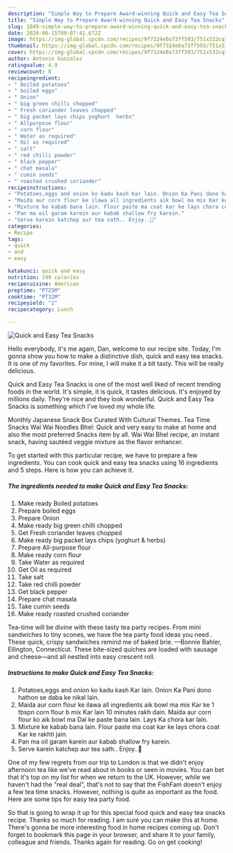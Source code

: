 ```yaml
---
description: "Simple Way to Prepare Award-winning Quick and Easy Tea Snacks"
title: "Simple Way to Prepare Award-winning Quick and Easy Tea Snacks"
slug: 1849-simple-way-to-prepare-award-winning-quick-and-easy-tea-snacks
date: 2020-06-15T09:07:41.672Z
image: https://img-global.cpcdn.com/recipes/9f7324e0a73ff593/751x532cq70/quick-and-easy-tea-snacks-recipe-main-photo.jpg
thumbnail: https://img-global.cpcdn.com/recipes/9f7324e0a73ff593/751x532cq70/quick-and-easy-tea-snacks-recipe-main-photo.jpg
cover: https://img-global.cpcdn.com/recipes/9f7324e0a73ff593/751x532cq70/quick-and-easy-tea-snacks-recipe-main-photo.jpg
author: Antonio Gonzalez
ratingvalue: 4.9
reviewcount: 8
recipeingredient:
- " Boiled potatoes"
- " boiled eggs"
- " Onion"
- " big green chilli chopped"
- " Fresh coriander leaves chopped"
- " big packet lays chips yoghurt  herbs"
- " Allpurpose flour"
- " corn flour"
- " Water as required"
- " Oil as required"
- " salt"
- " red chilli powder"
- " black pepper"
- " chat masala"
- " cumin seeds"
- " roasted crushed coriander"
recipeinstructions:
- "Potatoes,eggs and onion ko kadu kash Kar lain. Onion Ka Pani dono hathon se daba ke nikal lain."
- "Maida aur corn flour ke ilawa all ingredients aik bowl ma mix Kar ke 1 tbspn corn flour b mix Kar lain 10 minutes rakh dain. Maida aur corn flour ko aik bowl ma Dal ke paste bana lain. Lays Ka chora kar lain."
- "Mixture ke kabab bana lain. Flour paste ma coat kar ke lays chora coat Kar ke rakhti jain."
- "Pan ma oil garam karein aur kabab shallow fry karein."
- "Serve karein katchep aur tea sath.. Enjoy..🙂"
categories:
- Recipe
tags:
- quick
- and
- easy

katakunci: quick and easy 
nutrition: 199 calories
recipecuisine: American
preptime: "PT25M"
cooktime: "PT32M"
recipeyield: "2"
recipecategory: Lunch

---
```



![Quick and Easy Tea Snacks](https://img-global.cpcdn.com/recipes/9f7324e0a73ff593/751x532cq70/quick-and-easy-tea-snacks-recipe-main-photo.jpg)

Hello everybody, it's me again, Dan, welcome to our recipe site. Today, I'm gonna show you how to make a distinctive dish, quick and easy tea snacks. It is one of my favorites. For mine, I will make it a bit tasty. This will be really delicious.

Quick and Easy Tea Snacks is one of the most well liked of recent trending foods in the world. It's simple, it is quick, it tastes delicious. It's enjoyed by millions daily. They're nice and they look wonderful. Quick and Easy Tea Snacks is something which I've loved my whole life.

Monthly Japanese Snack Box Curated With Cultural Themes. Tea Time Snacks Wai Wai Noodles Bhel: Quick and very easy to make at home and also the most preferred Snacks item by all. Wai Wai Bhel recipe, an instant snack, having sautéed veggie mixture as the flavor enhancer.


To get started with this particular recipe, we have to prepare a few ingredients. You can cook quick and easy tea snacks using 16 ingredients and 5 steps. Here is how you can achieve it.

<!--inarticleads1-->

##### The ingredients needed to make Quick and Easy Tea Snacks:

1. Make ready  Boiled potatoes
1. Prepare  boiled eggs
1. Prepare  Onion
1. Make ready  big green chilli chopped
1. Get  Fresh coriander leaves chopped
1. Make ready  big packet lays chips (yoghurt &amp; herbs)
1. Prepare  All-purpose flour
1. Make ready  corn flour
1. Take  Water as required
1. Get  Oil as required
1. Take  salt
1. Take  red chilli powder
1. Get  black pepper
1. Prepare  chat masala
1. Take  cumin seeds
1. Make ready  roasted crushed coriander


Tea-time will be divine with these tasty tea party recipes. From mini sandwiches to tiny scones, we have the tea party food ideas you need.. These quick, crispy sandwiches remind me of baked brie. —Bonnie Bahler, Ellington, Connecticut. These bite-sized quiches are loaded with sausage and cheese—and all nestled into easy crescent roll. 

<!--inarticleads2-->

##### Instructions to make Quick and Easy Tea Snacks:

1. Potatoes,eggs and onion ko kadu kash Kar lain. Onion Ka Pani dono hathon se daba ke nikal lain.
1. Maida aur corn flour ke ilawa all ingredients aik bowl ma mix Kar ke 1 tbspn corn flour b mix Kar lain 10 minutes rakh dain. Maida aur corn flour ko aik bowl ma Dal ke paste bana lain. Lays Ka chora kar lain.
1. Mixture ke kabab bana lain. Flour paste ma coat kar ke lays chora coat Kar ke rakhti jain.
1. Pan ma oil garam karein aur kabab shallow fry karein.
1. Serve karein katchep aur tea sath.. Enjoy..🙂


One of my few regrets from our trip to London is that we didn&#39;t enjoy afternoon tea like we&#39;ve read about in books or seen in movies. You can bet that it&#39;s top on my list for when we return to the UK. However, while we haven&#39;t had the &#34;real deal&#34;, that&#39;s not to say that the FishFam doesn&#39;t enjoy a few tea time snacks. However, nothing is quite as important as the food. Here are some tips for easy tea party food. 

So that is going to wrap it up for this special food quick and easy tea snacks recipe. Thanks so much for reading. I am sure you can make this at home. There's gonna be more interesting food in home recipes coming up. Don't forget to bookmark this page in your browser, and share it to your family, colleague and friends. Thanks again for reading. Go on get cooking!
